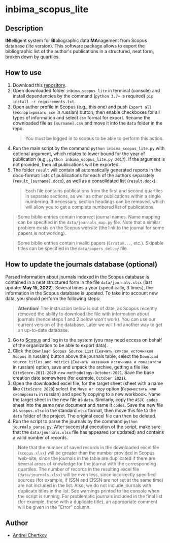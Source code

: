 # inbima_scopus_lite


## Description

**IN**telligent system for **BI**bliographic data **MA**nagement from Scopus database (lite version). This software package allows to export the bibliographic list of the author's publications in a structured, neat form, broken down by quartiles.


## How to use

1. Download this [repository](https://github.com/AndreiChertkov/inbima_scopus_lite).
2. Open downloaded folder `inbima_scopus_lite` in terminal (console) and install dependencies by the command (`python 3.7+` is required) `pip install -r requirements.txt`.
3. Open author profile in Scopus (e.g., [this one](https://www.scopus.com/authid/detail.uri?authorId=22988279600)) and push `Export all` (`Экспортировать все` in russian) button, then enable checkboxes for all types of information and select `csv` format for export. Rename the downloaded file as `[surname].csv` and move it into the `data` folder in the repo.
    > You must be logged in to scopus to be able to perform this action.
4. Run the main script by the command `python inbima_scopus_lite.py` with optional argument, which relates to lower bound for the year of publication (e.g., `python inbima_scopus_lite.py 2017`). If the argument is not provided, then all publications will be exported.
5. The folder `result` will contain all automatically generated reports in the docx-format: lists of publications for each of the authors separately (`result_[surname].docx`), as well as a consolidated list (`result.docx`).
    > Each file contains publications from the first and second quartiles in separate sections, as well as other publications within a single numbering. If necessary, section headings can be removed, which will allow you to get a complete numbered list of publications.

> Some biblio entries contain incorrect journal names. Name mapping can be specified in the `data/journals_map.py` file. Note that a similar problem exists on the Scopus website (the link to the journal for some papers is not working).

> Some biblio entries contain invalid papers (`Erratum...`, etc.). Skipable titles can be specified in the `data/papers_del.py` file.


## How to update the journals database (optional)

Parsed information about journals indexed in the Scopus database is contained in a neat structured form in the file `data/journals.xlsx` (last update: **May 15, 2022**). Several times a year (specifically, 3 times), the information in the Scopus database is updated. To take into account new data, you should perform the following steps:

> **Attention**! The instruction below is out of date, as Scopus recently removed the ability to download the file with information about journals (hence steps 1 and 2 below won't work). You can use our current version of the database. Later we will find another way to get an up-to-date database.

1. Go to [Scopus](https://www.scopus.com/sources) and log in to the system (you may need access on behalf of the organization to be able to export data).
2. Click the `Download Scopus Source List` (`Скачать список источников Scopus` in russian) button above the journals table, select the `Download source titles and metrics` (`Скачать названия источника и показатели` in russian) option, save and unpack the archive, getting a file like `CiteScore-2011-2020-new-methodology-October-2021`. Save the base creation date somewhere (for example, `October 2021`).
3. Open the downloaded excel file, for the target sheet (sheet with a name like `CiteScore 2020`) select the `Move or copy` option (`Переместить или скопировать` in russian) and specify copying to a new workbook. Name the target sheet in the new file as `data`. Similarly, copy the `ASJC codes` sheet into the same new document and name it `codes`. Save the new file as `scopus.xlsx` in the standard `xlsx` format, then move this file to the `data` folder of the project. The original excel file can then be deleted.
4. Run the script to parse the journals by the command `python journals_parse.py`. After successful execution of the script, make sure that the `data/journals.xlsx` file has appeared (or updated) and contains a valid number of records.

> Note that the number of saved records in the downloaded excel file (`scopus.xlsx`) will be greater than the number provided in Scopus web-site, since the journals in the table are duplicated if there are several areas of knowledge for the journal with the corresponding quartiles. The number of records in the resulting excel file (`data/journals.xlsx`) will be even less, since incorrectly specified sources (for example, if ISSN and EISSN are not set at the same time) are not included in the list. Also, we do not include journals with duplicate titles in the list. See warnings printed to the console when the script is running. For problematic journals included in the final list (for example, those with a duplicate title), an appropriate comment will be given in the "Error" column.


## Author

- [Andrei Chertkov](https://github.com/AndreiChertkov)
